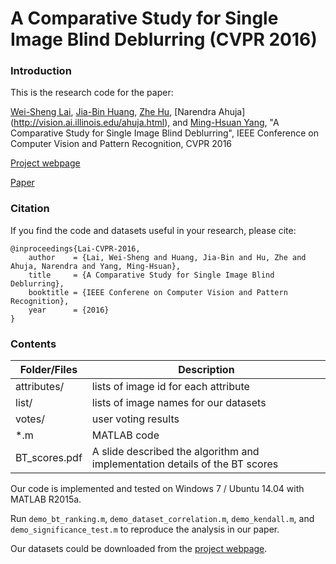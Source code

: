 # A Comparative Study for Single Image Blind Deblurring (CVPR 2016)

### Introduction

This is the research code for the paper:

[Wei-Sheng Lai](http://graduatestudents.ucmerced.edu/wlai24/), 
[Jia-Bin Huang](https://sites.google.com/site/jbhuang0604/), 
[Zhe Hu](https://eng.ucmerced.edu/people/zhu), 
[Narendra Ahuja] (http://vision.ai.illinois.edu/ahuja.html), 
and [Ming-Hsuan Yang](http://faculty.ucmerced.edu/mhyang/), 
"A Comparative Study for Single Image Blind Deblurring", IEEE Conference on Computer Vision and Pattern Recognition, CVPR 2016 

[Project webpage](http://vllab1.ucmerced.edu/~wlai24/cvpr16_deblur_study/)

[Paper](http://vllab1.ucmerced.edu/~wlai24/cvpr16_deblur_study/paper/cvpr16_deblur_study.pdf)


### Citation

If you find the code and datasets useful in your research, please cite:

    @inproceedings{Lai-CVPR-2016,
        author    = {Lai, Wei-Sheng and Huang, Jia-Bin and Hu, Zhe and Ahuja, Narendra and Yang, Ming-Hsuan}, 
        title     = {A Comparative Study for Single Image Blind Deblurring}, 
        booktitle = {IEEE Conferene on Computer Vision and Pattern Recognition},
        year      = {2016}
    }

### Contents
|  Folder/Files    | Description |
| ---|---|
| attributes/ | lists of image id for each attribute |
| list/ | lists of image names for our datasets |
| votes/ | user voting results |
| *.m | MATLAB code |
| BT_scores.pdf | A slide described the algorithm and implementation details of the BT scores |

Our code is implemented and tested on Windows 7 / Ubuntu 14.04 with MATLAB R2015a.

Run `demo_bt_ranking.m`, `demo_dataset_correlation.m`, `demo_kendall.m`, and `demo_significance_test.m` to reproduce the analysis in our paper.

Our datasets could be downloaded from the [project webpage](http://vllab1.ucmerced.edu/~wlai24/cvpr16_deblur_study/).
